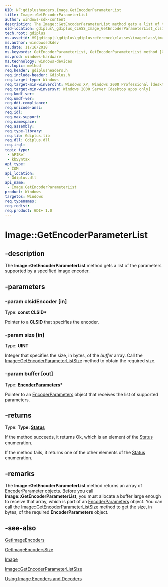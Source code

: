 ```yaml
---
UID: NF:gdiplusheaders.Image.GetEncoderParameterList
title: Image::GetEncoderParameterList
author: windows-sdk-content
description: The Image::GetEncoderParameterList method gets a list of the parameters supported by a specified image encoder.
old-location: gdiplus\_gdiplus_CLASS_Image_GetEncoderParameterList_clsidEncoder_size_buffer_.htm
tech.root: gdiplus
ms.assetid: VS|gdicpp|~\gdiplus\gdiplusreference\classes\imageclass\imagemethods\getencoderparameterlist.htm
ms.author: windowssdkdev
ms.date: 11/16/2018
ms.keywords: GetEncoderParameterList, GetEncoderParameterList method [GDI+], GetEncoderParameterList method [GDI+],Image class, Image class [GDI+],GetEncoderParameterList method, Image.GetEncoderParameterList, Image::GetEncoderParameterList, _gdiplus_CLASS_Image_GetEncoderParameterList_clsidEncoder_size_buffer_, gdiplus._gdiplus_CLASS_Image_GetEncoderParameterList_clsidEncoder_size_buffer_
ms.prod: windows-hardware
ms.technology: windows-devices
ms.topic: method
req.header: gdiplusheaders.h
req.include-header: Gdiplus.h
req.target-type: Windows
req.target-min-winverclnt: Windows XP, Windows 2000 Professional [desktop apps only]
req.target-min-winversvr: Windows 2000 Server [desktop apps only]
req.kmdf-ver: 
req.umdf-ver: 
req.ddi-compliance: 
req.unicode-ansi: 
req.idl: 
req.max-support: 
req.namespace: 
req.assembly: 
req.type-library: 
req.lib: Gdiplus.lib
req.dll: Gdiplus.dll
req.irql: 
topic_type:
 - APIRef
 - kbSyntax
api_type:
 - COM
api_location:
 - Gdiplus.dll
api_name:
 - Image.GetEncoderParameterList
product: Windows
targetos: Windows
req.typenames: 
req.redist: 
req.product: GDI+ 1.0
---
```


# Image::GetEncoderParameterList


## -description


The <b>Image::GetEncoderParameterList</b> method gets a list of the parameters supported by a specified image encoder.


## -parameters




### -param clsidEncoder [in]

Type: <b>const CLSID*</b>

Pointer to a 
					<b>CLSID</b> that specifies the encoder. 


### -param size [in]

Type: <b>UINT</b>

Integer that specifies the size, in bytes, of the 
					<i>buffer</i> array. Call the <a href="https://msdn.microsoft.com/f7b0f80c-8fff-4fb7-bd7d-0b82275bd92d">Image::GetEncoderParameterListSize</a> method to obtain the required size. 


### -param buffer [out]

Type: <b><a href="https://msdn.microsoft.com/347275b5-22d2-47ad-9754-0bd213689bf0">EncoderParameters</a>*</b>

Pointer to an 
					<a href="https://msdn.microsoft.com/347275b5-22d2-47ad-9754-0bd213689bf0">EncoderParameters</a> object that receives the list of supported parameters. 


## -returns



Type: <strong>Type: <b><a href="https://msdn.microsoft.com/035fb1bb-cdf3-47e5-a4c7-024598fa01a3">Status</a></b>
</strong>

If the method succeeds, it returns Ok, which is an element of the 
						<a href="https://msdn.microsoft.com/035fb1bb-cdf3-47e5-a4c7-024598fa01a3">Status</a> enumeration.

If the method fails, it returns one of the other elements of the 
						<a href="https://msdn.microsoft.com/035fb1bb-cdf3-47e5-a4c7-024598fa01a3">Status</a> enumeration.




## -remarks



The <b>Image::GetEncoderParameterList</b> method returns an array of 
				<a href="https://msdn.microsoft.com/1ea22bdc-c519-466e-ad39-192910785f4b">EncoderParameter</a> objects. Before you call <b>Image::GetEncoderParameterList</b>, you must allocate a buffer large enough to receive that array, which is part of an 
				<a href="https://msdn.microsoft.com/347275b5-22d2-47ad-9754-0bd213689bf0">EncoderParameters</a> object. You can call the <a href="https://msdn.microsoft.com/f7b0f80c-8fff-4fb7-bd7d-0b82275bd92d">Image::GetEncoderParameterListSize</a> method to get the size, in bytes, of the required 
				<b>EncoderParameters</b> object. 




## -see-also




<a href="https://msdn.microsoft.com/454d35be-ccb6-4a91-ba12-b07d55526f8e">GetImageEncoders</a>



<a href="https://msdn.microsoft.com/b017e3d1-2faa-4d79-b1d8-8775b7be2dad">GetImageEncodersSize</a>



<a href="https://msdn.microsoft.com/3732095d-c812-4ce5-80f1-9b191b4ff01c">Image</a>



<a href="https://msdn.microsoft.com/f7b0f80c-8fff-4fb7-bd7d-0b82275bd92d">Image::GetEncoderParameterListSize</a>



<a href="https://msdn.microsoft.com/f9a5b4b1-4e25-42c8-a96b-a3104841e5f3">Using Image Encoders and Decoders</a>
 

 

